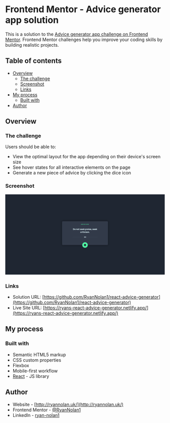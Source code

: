 # Frontend Mentor - Advice generator app solution

This is a solution to the [Advice generator app challenge on Frontend Mentor](https://www.frontendmentor.io/challenges/advice-generator-app-QdUG-13db). Frontend Mentor challenges help you improve your coding skills by building realistic projects.

## Table of contents

- [Overview](#overview)
  - [The challenge](#the-challenge)
  - [Screenshot](#screenshot)
  - [Links](#links)
- [My process](#my-process)
  - [Built with](#built-with)
- [Author](#author)

## Overview

### The challenge

Users should be able to:

- View the optimal layout for the app depending on their device's screen size
- See hover states for all interactive elements on the page
- Generate a new piece of advice by clicking the dice icon

### Screenshot

![](/src/images/advice-generator.png)

### Links

- Solution URL: [https://github.com/RyanNolan1/react-advice-generator](https://github.com/RyanNolan1/react-advice-generator)
- Live Site URL: [https://ryans-react-advice-generator.netlify.app/](https://ryans-react-advice-generator.netlify.app/)

## My process

### Built with

- Semantic HTML5 markup
- CSS custom properties
- Flexbox
- Mobile-first workflow
- [React](https://reactjs.org/) - JS library

## Author

- Website - [http://ryannolan.uk/](http://ryannolan.uk/)
- Frontend Mentor - [@RyanNolan1](https://www.frontendmentor.io/profile/yourusername)
- LinkedIn - [ryan-nolan1](https://www.linkedin.com/in/ryan-nolan1/)

